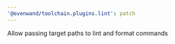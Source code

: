 ```yaml
---
'@ovenwand/toolchain.plugins.lint': patch
---
```


Allow passing target paths to lint and format commands

